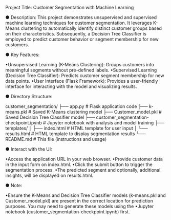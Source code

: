Project Title: Customer Segmentation with Machine Learning

● Description:
This project demonstrates unsupervised and supervised machine learning techniques for customer segmentation. It leverages K-Means clustering to automatically identify distinct customer groups based on their 
characteristics. Subsequently, a Decision Tree Classifier is employed to predict customer behavior or segment membership for new customers.

● Key Features:

•Unsupervised Learning (K-Means Clustering): Groups customers into meaningful segments without pre-defined labels.
•Supervised Learning (Decision Tree Classifier): Predicts customer segment membership for new data points.
•User Interface (Flask Framework): Provides a user-friendly interface for interacting with the model and visualizing results.


● Directory Structure:

customer_segmentation/
├── app.py                  # Flask application code
├── k-means.pkl              # Saved K-Means clustering model
├── Customer_model.pkl      # Saved Decision Tree Classifier model
├── customer_segmentation-checkpoint.ipynb  # Jupyter notebook with analysis and model training
├── templates/
│   ├── index.html          # HTML template for user input
│   └── results.html         # HTML template to display segmentation results
└── README.md               # This file (instructions and usage)


● Interact with the UI:

•Access the application URL in your web browser.
•Provide customer data in the input form on index.html.
•Click the submit button to trigger the segmentation process.
•The predicted segment and optionally, additional insights, will be displayed on results.html.


● Note:

•Ensure the K-Means and Decision Tree Classifier models (k-means.pkl and Customer_model.pkl) are present in the correct location for prediction purposes. You may need to generate these models using the 
•Jupyter notebook (customer_segmentation-checkpoint.ipynb) first.

